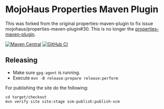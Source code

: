 # MojoHaus Properties Maven Plugin

This was forked from the original properties-maven-plugin to fix issue mojohaus/properties-maven-plugin#30.
This is no longer the [properties-maven-plugin](http://www.mojohaus.org/properties-maven-plugin/).

[![Maven Central](https://img.shields.io/maven-central/v/org.codehaus.mojo/properties-maven-plugin.svg?label=Maven%20Central)](https://search.maven.org/artifact/org.codehaus.mojo/properties-maven-plugin)
[![GitHub CI](https://github.com/mojohaus/properties-maven-plugin/actions/workflows/maven.yml/badge.svg)](https://github.com/mojohaus/properties-maven-plugin/actions/workflows/maven.yml)
## Releasing

* Make sure `gpg-agent` is running.
* Execute `mvn -B release:prepare release:perform`

For publishing the site do the following:

```
cd target/checkout
mvn verify site site:stage scm-publish:publish-scm
```

